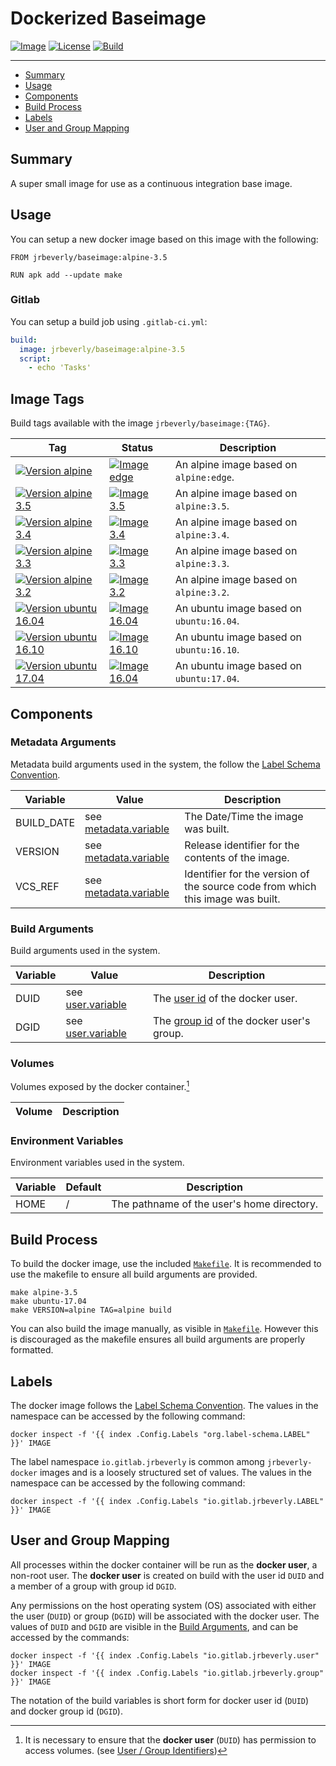 # Dockerized Baseimage
[![Image][image-badge]][image-link]
[![License][license-badge]][license-link]
[![Build][build-badge]][build-link]

---

 * [Summary](#summary)
 * [Usage](#usage)
 * [Components](#components)
 * [Build Process](#build-process)
 * [Labels](#labels)
 * [User and Group Mapping](#user-and-group-mapping)

## Summary

A super small image for use as a continuous integration base image.

## Usage

You can setup a new docker image based on this image with the following:

```docker
FROM jrbeverly/baseimage:alpine-3.5

RUN apk add --update make
```

### Gitlab

You can setup a build job using `.gitlab-ci.yml`:

```yaml
build:
  image: jrbeverly/baseimage:alpine-3.5
  script:
    - echo 'Tasks'
```

## Image Tags

Build tags available with the image `jrbeverly/baseimage:{TAG}`.

| Tag | Status | Description |
| --- | ------ | ----------- |
| [![Version alpine][edge-badge]][edge-link] | [![Image edge][edge-image-badge]][edge-link] | An alpine image based on `alpine:edge`. |
| [![Version alpine 3.5][3.5-badge]][3.5-link] | [![Image 3.5][3.5-image-badge]][3.5-link] | An alpine image based on `alpine:3.5`. |
| [![Version alpine 3.4][3.4-badge]][3.4-link] | [![Image 3.4][3.4-image-badge]][3.4-link] | An alpine image based on `alpine:3.4`. |
| [![Version alpine 3.3][3.3-badge]][3.3-link] | [![Image 3.3][3.3-image-badge]][3.3-link] | An alpine image based on `alpine:3.3`. |
| [![Version alpine 3.2][3.2-badge]][3.2-link] | [![Image 3.2][3.2-image-badge]][3.2-link] | An alpine image based on `alpine:3.2`. |
| [![Version ubuntu 16.04][16.04-badge]][16.04-link] | [![Image 16.04][16.04-image-badge]][16.04-link] | An ubuntu image based on `ubuntu:16.04`. |
| [![Version ubuntu 16.10][16.10-badge]][16.10-link] | [![Image 16.10][16.10-image-badge]][16.10-link] | An ubuntu image based on `ubuntu:16.10`. |
| [![Version ubuntu 17.04][17.04-badge]][17.04-link] | [![Image 16.04][17.04-image-badge]][17.04-link] | An ubuntu image based on `ubuntu:17.04`. |

## Components

### Metadata Arguments

Metadata build arguments used in the system, the follow the [Label Schema Convention](http://label-schema.org).

| Variable | Value | Description |
| -------- | ----- |------------ |
| BUILD_DATE | see [metadata.variable](build/Makefile.metadata.variable) | The Date/Time the image was built. |
| VERSION | see [metadata.variable](build/Makefile.metadata.variable) | Release identifier for the contents of the image. |
| VCS_REF | see [metadata.variable](build/Makefile.metadata.variable) | Identifier for the version of the source code from which this image was built. |

### Build Arguments

Build arguments used in the system.

| Variable | Value | Description |
| -------- | ------- |------------ |
| DUID | see [user.variable](build/Makefile.user.variable) | The [user id](http://www.linfo.org/uid.html) of the docker user. |
| DGID | see [user.variable](build/Makefile.user.variable) | The [group id](http://www.linfo.org/uid.html) of the docker user's group. |

### Volumes

Volumes exposed by the docker container.[^1]

| Volume | Description |
| ------ | ----------- |

### Environment Variables

Environment variables used in the system.

| Variable | Default | Description |
| -------- | ------- |------------ |
| HOME | / | The pathname of the user's home directory. |

## Build Process

To build the docker image, use the included [`Makefile`](Makefile). It is recommended to use the makefile to ensure all build arguments are provided.

```
make alpine-3.5
make ubuntu-17.04
make VERSION=alpine TAG=alpine build
```

You can also build the image manually, as visible in [`Makefile`](Makefile).  However this is discouraged as the makefile ensures all build arguments are properly formatted.

## Labels

The docker image follows the [Label Schema Convention](http://label-schema.org).  The values in the namespace can be accessed by the following command:

```console
docker inspect -f '{{ index .Config.Labels "org.label-schema.LABEL" }}' IMAGE
```

The label namespace `io.gitlab.jrbeverly` is common among `jrbeverly-docker` images and is a loosely structured set of values.  The values in the namespace can be accessed by the following command:

```console
docker inspect -f '{{ index .Config.Labels "io.gitlab.jrbeverly.LABEL" }}' IMAGE
```

## User and Group Mapping

All processes within the docker container will be run as the **docker user**, a non-root user.  The **docker user** is created on build with the user id `DUID` and a member of a group with group id `DGID`.  

Any permissions on the host operating system (OS) associated with either the user (`DUID`) or group (`DGID`) will be associated with the docker user.  The values of `DUID` and `DGID` are visible in the [Build Arguments](#build-arguments), and can be accessed by the commands:

```console
docker inspect -f '{{ index .Config.Labels "io.gitlab.jrbeverly.user" }}' IMAGE
docker inspect -f '{{ index .Config.Labels "io.gitlab.jrbeverly.group" }}' IMAGE
```

The notation of the build variables is short form for docker user id (`DUID`) and docker group id (`DGID`). 

[^1]: It is necessary to ensure that the **docker user** (`DUID`) has permission to access volumes. (see [User / Group Identifiers](#user-and-group-mapping))

[build-badge]: https://gitlab.com/jrbeverly-docker/docker-baseimage/badges/master/build.svg
[build-link]: https://gitlab.com/jrbeverly-docker/docker-baseimage/commits/master

[license-badge]: https://images.microbadger.com/badges/license/jrbeverly/baseimage.svg
[license-link]: https://microbadger.com/images/jrbeverly/baseimage "Get your own license badge on microbadger.com"

[image-badge]: https://img.shields.io/badge/base-alpine-orange.svg?maxAge=2592000
[image-link]: https://hub.docker.com/_/alpine/

[edge-badge]: https://images.microbadger.com/badges/version/jrbeverly/baseimage:alpine.svg
[edge-image-badge]: https://images.microbadger.com/badges/image/jrbeverly/baseimage:alpine.svg
[edge-link]: https://microbadger.com/images/jrbeverly/baseimage:alpine "Get your own version badge on microbadger.com"

[3.5-badge]: https://images.microbadger.com/badges/version/jrbeverly/baseimage:alpine-3.5.svg
[3.5-image-badge]: https://images.microbadger.com/badges/image/jrbeverly/baseimage:alpine-3.5.svg
[3.5-link]: https://microbadger.com/images/jrbeverly/baseimage:alpine-3.5 "Get your own version badge on microbadger.com"

[3.4-badge]: https://images.microbadger.com/badges/version/jrbeverly/baseimage:alpine-3.4.svg
[3.4-image-badge]: https://images.microbadger.com/badges/image/jrbeverly/baseimage:alpine-3.4.svg
[3.4-link]: https://microbadger.com/images/jrbeverly/baseimage:alpine-3.4 "Get your own version badge on microbadger.com"

[3.3-badge]: https://images.microbadger.com/badges/version/jrbeverly/baseimage:alpine-3.3.svg
[3.3-image-badge]: https://images.microbadger.com/badges/image/jrbeverly/baseimage:alpine-3.3.svg
[3.3-link]: https://microbadger.com/images/jrbeverly/baseimage:alpine-3.3 "Get your own version badge on microbadger.com"

[3.2-badge]: https://images.microbadger.com/badges/version/jrbeverly/baseimage:alpine-3.2.svg
[3.2-image-badge]: https://images.microbadger.com/badges/image/jrbeverly/baseimage:alpine-3.2.svg
[3.2-link]: https://microbadger.com/images/jrbeverly/baseimage:alpine-3.2 "Get your own version badge on microbadger.com"

[16.04-badge]: https://images.microbadger.com/badges/version/jrbeverly/baseimage:ubuntu-16.04.svg
[16.04-image-badge]: https://images.microbadger.com/badges/image/jrbeverly/baseimage:ubuntu-16.04.svg
[16.04-link]: https://microbadger.com/images/jrbeverly/baseimage:ubuntu-16.04 "Get your own version badge on microbadger.com"

[16.10-badge]: https://images.microbadger.com/badges/version/jrbeverly/baseimage:ubuntu-16.10.svg
[16.10-image-badge]: https://images.microbadger.com/badges/image/jrbeverly/baseimage:ubuntu-16.10.svg
[16.10-link]: https://microbadger.com/images/jrbeverly/baseimage:ubuntu-16.10 "Get your own version badge on microbadger.com"

[17.04-badge]: https://images.microbadger.com/badges/version/jrbeverly/baseimage:ubuntu-17.04.svg
[17.04-image-badge]: https://images.microbadger.com/badges/image/jrbeverly/baseimage:ubuntu-17.04.svg
[17.04-link]: https://microbadger.com/images/jrbeverly/baseimage:ubuntu-17.04 "Get your own version badge on microbadger.com"